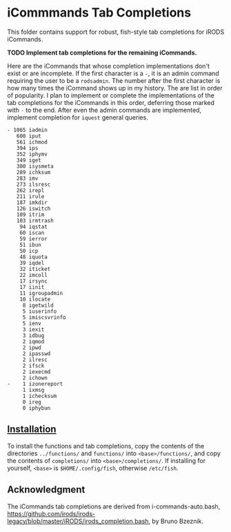 # iCommmands Tab Completions

This folder contains support for robust, fish-style tab completions for iRODS iCommands.

__TODO Implement tab completions for the remaining iCommands.__

Here are the iCommands that whose completion implementations don't exist or are incomplete. If the first character is a `-`, it is an admin command requiring the user to be a `rodsadmin`. The number after the first character is how many times the iCommand shows up in my history. The are list in order of popularity. I plan to implement or complete the implementations of the tab completions for the iCommands in this order, deferring those marked with `-` to the end. After even the admin commands are implemented, implement completion for `iquest` general queries.

```
- 1065 iadmin
   600 iput
   561 ichmod
   394 ips
   352 iphymv
   349 iget
   300 isysmeta
   289 ichksum
   283 imv
   273 ilsresc
   262 irepl
   211 irule
   187 imkdir
   126 iswitch
   109 itrim
   103 irmtrash
    94 iqstat
    60 iscan
    59 ierror
    51 ibun
    50 icp
    48 iquota
    39 iqdel
    32 iticket
    22 imcoll
    17 irsync
    17 iinit
    11 igroupadmin
    10 ilocate
     8 igetwild
     5 iuserinfo
     5 imiscsvrinfo
     5 ienv
     3 iexit
     3 idbug
     2 iqmod
     2 ipwd
     2 ipasswd
     2 ilresc
     2 ifsck
     2 iexecmd
     2 ichown
-    1 izonereport
     1 ixmsg
     1 ichecksum
     0 ireg
     0 iphybun
```

## [Installation](#installation)

To install the functions and tab completions, copy the contents of the directories `../functions/` and `functions/` into `<base>/functions/`, and copy the contents of `completions/` into `<base>/completions/`.  If installing for yourself, `<base>` is `$HOME/.config/fish`, otherwise `/etc/fish`.

## Acknowledgment

The iCommands tab completions are derived from i-commands-auto.bash, https://github.com/irods/irods-legacy/blob/master/iRODS/irods_completion.bash, by Bruno Bzeznik.

